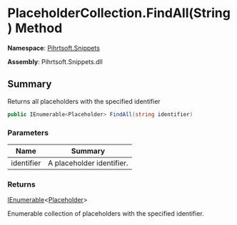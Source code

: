 # PlaceholderCollection\.FindAll\(String\) Method

**Namespace**: [Pihrtsoft.Snippets](../../README.md)

**Assembly**: Pihrtsoft\.Snippets\.dll

## Summary

Returns all placeholders with the specified identifier

```csharp
public IEnumerable<Placeholder> FindAll(string identifier)
```

### Parameters

| Name | Summary |
| ---- | ------- |
| identifier | A placeholder identifier\. |

### Returns

[IEnumerable](https://docs.microsoft.com/en-us/dotnet/api/system.collections.generic.ienumerable-1)\<[Placeholder](../../Placeholder/README.md)>

Enumerable collection of placeholders with the specified identifier\.
